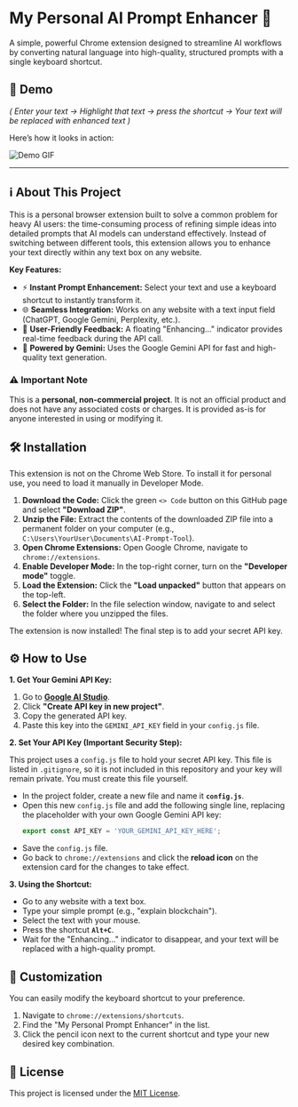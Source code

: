 # My Personal AI Prompt Enhancer 🚀

A simple, powerful Chrome extension designed to streamline AI workflows by converting natural language into high-quality, structured prompts with a single keyboard shortcut.

## 📸 Demo
*( Enter your text →  Highlight that text → press the shortcut → Your text will be replaced with enhanced text )*

Here’s how it looks in action:

![Demo GIF](/Demo/demo.gif)

---

## ℹ️ About This Project

This is a personal browser extension built to solve a common problem for heavy AI users: the time-consuming process of refining simple ideas into detailed prompts that AI models can understand effectively. Instead of switching between different tools, this extension allows you to enhance your text directly within any text box on any website.

**Key Features:**
* ⚡ **Instant Prompt Enhancement:** Select your text and use a keyboard shortcut to instantly transform it.
* 🌐 **Seamless Integration:** Works on any website with a text input field (ChatGPT, Google Gemini, Perplexity, etc.).
* 💬 **User-Friendly Feedback:** A floating "Enhancing..." indicator provides real-time feedback during the API call.
* 🧠 **Powered by Gemini:** Uses the Google Gemini API for fast and high-quality text generation.

### ⚠️ Important Note

This is a **personal, non-commercial project**. It is not an official product and does not have any associated costs or charges. It is provided as-is for anyone interested in using or modifying it.

## 🛠️ Installation

This extension is not on the Chrome Web Store. To install it for personal use, you need to load it manually in Developer Mode.

1.  **Download the Code:** Click the green `<> Code` button on this GitHub page and select **"Download ZIP"**.
2.  **Unzip the File:** Extract the contents of the downloaded ZIP file into a permanent folder on your computer (e.g., `C:\Users\YourUser\Documents\AI-Prompt-Tool`).
3.  **Open Chrome Extensions:** Open Google Chrome, navigate to `chrome://extensions`.
4.  **Enable Developer Mode:** In the top-right corner, turn on the **"Developer mode"** toggle.
5.  **Load the Extension:** Click the **"Load unpacked"** button that appears on the top-left.
6.  **Select the Folder:** In the file selection window, navigate to and select the folder where you unzipped the files.

The extension is now installed! The final step is to add your secret API key.

## ⚙️ How to Use
**1. Get Your Gemini API Key:**

1.  Go to **[Google AI Studio](https://aistudio.google.com/app/apikey)**.
2.  Click **"Create API key in new project"**.
3.  Copy the generated API key.
4.  Paste this key into the `GEMINI_API_KEY` field in your `config.js` file.


**2. Set Your API Key (Important Security Step):**

This project uses a `config.js` file to hold your secret API key. This file is listed in `.gitignore`, so it is not included in this repository and your key will remain private. You must create this file yourself.

* In the project folder, create a new file and name it **`config.js`**.
* Open this new `config.js` file and add the following single line, replacing the placeholder with your own Google Gemini API key:
    ```javascript
    export const API_KEY = 'YOUR_GEMINI_API_KEY_HERE';
    ```
* Save the `config.js` file.
* Go back to `chrome://extensions` and click the **reload icon** on the extension card for the changes to take effect.

**3. Using the Shortcut:**

* Go to any website with a text box.
* Type your simple prompt (e.g., "explain blockchain").
* Select the text with your mouse.
* Press the shortcut **`Alt+C`**.
* Wait for the "Enhancing..." indicator to disappear, and your text will be replaced with a high-quality prompt.

## 🔧 Customization

You can easily modify the keyboard shortcut to your preference.

1.  Navigate to `chrome://extensions/shortcuts`.
2.  Find the "My Personal Prompt Enhancer" in the list.
3.  Click the pencil icon next to the current shortcut and type your new desired key combination.
## 📄 License

This project is licensed under the [MIT License](LICENSE).
